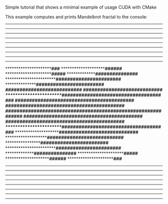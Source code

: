Simple tutorial that shows a minimal example of usage CUDA with CMake

This example computes and prints Mandelbrot fractal to the console:

********************************************************************************
********************************************************************************
********************************************************************************
********************************************************************************
********************************************************************************
********************************************************************************
********************************************************************************
********************************************************************************
********************************************************************************
*************************************************###****************************
***********************************************######***************************
************************************************#####***************************
***************************************##***#############***********************
****************************************#######################*****************
************************************#**#######################******************
************************************###########################*****************
************************************############################****************
***********************########****##############################***************
*********************############*##############################****************
*********************##########################################*****************
#############################################################*******************
*********************##########################################*****************
*********************############*##############################****************
***********************########****##############################***************
************************************############################****************
************************************###########################*****************
************************************#**#######################******************
****************************************#######################*****************
***************************************##***#############***********************
************************************************#####***************************
***********************************************######***************************
*************************************************###****************************
********************************************************************************
********************************************************************************
********************************************************************************
********************************************************************************
********************************************************************************
********************************************************************************
********************************************************************************
********************************************************************************